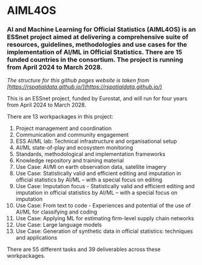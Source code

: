 # AIML4OS

### AI and Machine Learning for Official Statistics (AIML4OS) is an ESSnet project aimed at delivering a comprehensive suite of resources, guidelines, methodologies and use cases for the implementation of AI/ML in Official Statistics. There are 15 funded countries in the consortium. The project is running from April 2024 to March 2028.

*The structure for this github pages website is taken from [https://rspatialdata.github.io/](https://rspatialdata.github.io/)*

This is an ESSnet project, funded by Eurostat, and will run for four years from April 2024 to March 2028.

There are 13 workpackages in this project:

1. Project management and coordination
2. Communication and community engagement
3. ESS AI/ML lab: Technical infrastructure and organisational setup
4. AI/ML state-of-play and ecosystem monitoring
5. Standards, methodological and implementation frameworks
6. Knowledge repository and training material 
7. Use Case: AI/Ml on earth observation data, satellite imagery
8. Use Case: Statistically valid and efficient editing and imputation in official statistics by AI/ML – with a special focus on editing
9. Use Case: Imputation focus - Statistically valid and efficient editing and imputation in official statistics by AI/ML – with a special focus on imputation
10. Use Case: From text to code - Experiences and potential of the use of AI/ML for classifying and coding 
11. Use Case: Applying ML for estimating firm-level supply chain networks
12. Use Case: Large language models
13. Use Case: Generation of synthetic data in official statistics: techniques and applications

There are 55 different tasks and 39 deliverables across these workpackages. 